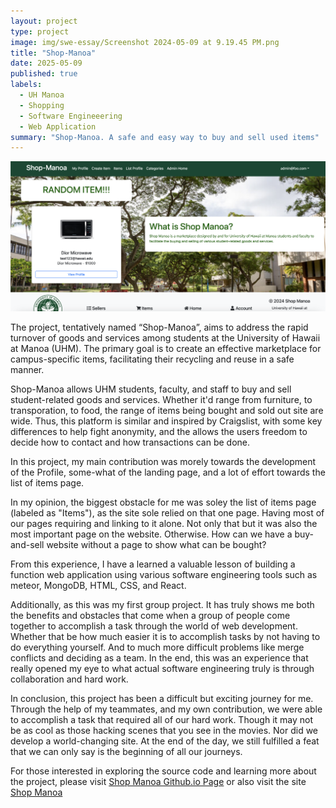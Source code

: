 ```yaml
---
layout: project
type: project
image: img/swe-essay/Screenshot 2024-05-09 at 9.19.45 PM.png
title: "Shop-Manoa"
date: 2025-05-09
published: true
labels:
  - UH Manoa
  - Shopping
  - Software Engineeering
  - Web Application
summary: "Shop-Manoa. A safe and easy way to buy and sell used items"
---
```


![Screenshot 2024-05-09 at 9.19.45 PM.png](..%2Fimg%2Fswe-essay%2FScreenshot%202024-05-09%20at%209.19.45%20PM.png)

The project, tentatively named “Shop-Manoa”, aims to address the rapid turnover of goods and services among students at the University of Hawaii at Manoa (UHM). The primary goal is to create an effective marketplace for campus-specific items, facilitating their recycling and reuse in a safe manner.

Shop-Manoa allows UHM students, faculty, and staff to buy and sell student-related goods and services. Whether it'd range from furniture, to transporation, to food, the range of items being bought and sold out site are wide. Thus, this platform is similar and inspired by Craigslist, with some key differences to help fight anonymity, and the allows the users freedom to decide how to contact and how transactions can be done.

In this project, my main contribution was morely towards the development of the Profile, some-what of the landing page, and a lot of effort towards the list of items page. 

In my opinion, the biggest obstacle for me was soley the list of items page (labeled as "Items"), as the site sole relied on that one page. Having most of our pages requiring and linking to it alone. Not only that but it was also the most important page on the website. Otherwise. How can we have a buy-and-sell website without a page to show what can be bought?

From this experience, I have a learned a valuable lesson of building a function web application using various software engineering tools such as meteor, MongoDB, HTML, CSS, and React. 

Additionally, as this was my first group project. It has truly shows me both the benefits and obstacles that come when a group of people come together to accomplish a task through the world of web development. Whether that be how much easier it is to accomplish tasks by not having to do everything yourself. And to much more difficult problems like merge conflicts and deciding as a team. In the end, this was an experience that really opened my eye to what actual software engineering truly is through collaboration and hard work.

In conclusion, this project has been a difficult but exciting journey for me. Through the help of my teammates, and my own contribution, we were able to accomplish a task that required all of our hard work. Though it may not be as cool as those hacking scenes that you see in the movies. Nor did we develop a world-changing site. At the end of the day, we still fulfilled a feat that we can only say is the beginning of all our journeys. 

For those interested in exploring the source code and learning more about the project, please visit <a href="https://shop-manoa.github.io//">Shop Manoa Github.io Page</a> or also visit the site <a href="https://shop-manoa.com/">Shop Manoa</a>



